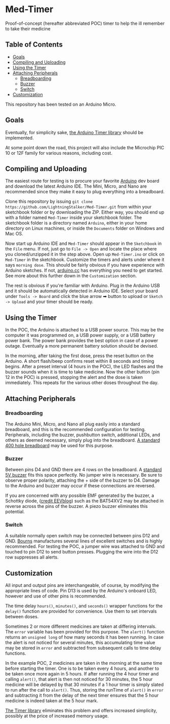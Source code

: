 # Med-Timer
Proof-of-concept (hereafter abbreviated POC) timer to help the ill remember to take their medicine

## Table of Contents
  * [Goals](#goals)
  * [Compiling and Uploading](compiling-and-uploading)
  * [Using the Timer](#using-the-timer)
  * [Attaching Peripherals](#attaching-peripherals)
       * [Breadboarding](#breadboarding)
       * [Buzzer](#buzzer)
       * [Switch](#switch)
  * [Customization](#customization)

This repository has been tested on an Arduino Micro.

## Goals
Eventually, for simplicity sake, [the Arduino Timer library](https://github.com/JChristensen/Timer) should be implemented.

At some point down the road, this project will also include the Microchip PIC 10 or 12F family for various reasons, including cost.

## Compiling and Uploading
The easiest route for testing is to procure your favorite [Arduino](https://www.arduino.cc) dev board and download the latest Arduino IDE. The Mini, Micro, and Nano are recommended since they make it easy to plug everything into a breadboard.

Clone this repository by issuing `git clone https://github.com/LightningStalker/Med-Timer.git` from within your sketchbook folder or by downloading the ZIP. Either way, you should end up with a folder named `Med-Timer` inside your sketchbook folder. The sketchbook folder is a directory named `Arduino`, either in your home directory on Linux machines, or inside the `Documents` folder on Windows and Mac OS.

Now start up Arduino IDE and `Med-Timer` should appear in the `Sketchbook` in the `File` menu. If not, just go to `File -> Open` and locate the place where you cloned/unzipped it in the step above. Open up `Med-Timer.ino` or click on `Med-Timer` in the sketchbook. Customize the timers and alerts under where it says `morning dose`. This should be fairly obvious if you have experience with Arduino sketches. If not, [arduino.cc](https://www.arduino.cc) has everything you need to get started. See more about this further down in the `Customization` section.

The rest is obvious if you're familiar with Arduino. Plug in the Arduino USB and it should be automatically detected in Arduino IDE. Select your board under `Tools -> Board` and click the blue arrow ➡ button to upload or `Sketch -> Upload` and your timer should be ready.

## Using the Timer
In the POC, the Arduino is attached to a USB power source. This may be the computer it was programmed on, a USB power supply, or a USB battery power bank. The power bank provides the best option in case of a power outage. Eventually a more permanent battery solution should be devised.

In the morning, after taking the first dose, press the reset button on the Arduino. A short flash/beep confirms reset within 8 seconds and timing begins. After a preset interval (4 hours in the POC), the LED flashes and the buzzer sounds when it is time to take medicine. Now the other button (pin 12 in the POC) is pressed, stopping the alert and the dose is taken immediately. This repeats for the various other doses throughout the day.

## Attaching Peripherals
### Breadboarding
The Arduino Mini, Micro, and Nano all plug easily into a standard breadboard, and this is the recommended configuration for testing. Peripherals, including the buzzer, pushbutton switch, additional LEDs, and others as deemed necessary, simply plug into the breadboard. [A standard 400 hole breadboard](https://www.banggood.com/8_5-x-5_5cm-400-Tie-Points-400-Holes-Solderless-Breadboard-Bread-Board-p-91872.html) may be used for this purpose.

### Buzzer
Between pins D4 and GND there are 4 rows on the breadboard. A [standard 5V buzzer](http://www.soberton.com/wst-1205s/) fits this space perfectly. No jumper wire is necessary. Be sure to observe proper polarity, attaching the + side of the buzzer to D4. Damage to the Arduino and buzzer may occur if these connections are reversed.

If you are concerned with any possible EMF generated by the buzzer, a Schottky diode, ([credit EEVblog](https://www.eevblog.com/forum/beginners/piezo-buzzers-vs-magnetic-buzzers/)) such as the BAT54XV2 may be attached in reverse across the pins of the buzzer. A piezo buzzer eliminates this potential.

### Switch
A suitable normally open switch may be connected between pins D12 and GND. [Bourns](http://www.bourns.com/) manufactures several lines of excellent switches and is highly recommended. For testing the POC, a jumper wire was attached to GND and touched to pin D12 to send button presses. Plugging the wire into the D12 row suppresses all alerts.

## Customization
All input and output pins are interchangeable, of course, by modifying the appropriate lines of code. Pin D13 is used by the Arduino's onboard LED, however and use of other pins is recommended.

The time delay `hours()`, `minutes()`, and `seconds()` wrapper functions for the `delay()` function are provided for convenience. Use them to set intervals between doses.

Sometimes 2 or more different medicines are taken at differing intervals. The `error` variable has been provided for this purpose. The `alert()` function returns an `unsigned long` of how many seconds it has been running. In case the alert is not noticed for several minutes, this accumulating time value may be stored in `error` and subtracted from subsequent calls to time delay functions.

In the example POC, 2 medicines are taken in the morning at the same time before starting the timer. One is to be taken every 4 hours, and another to be taken once more again in 5 hours. If after running the 4 hour timer and calling `alert()`, that alert is then not noticed for 30 minutes, the 5 hour medicine will be delayed by that 30 minutes if a 1 hour timer is simply slated to run after the call to `alert()`. Thus, storing the runTime of `alert()` in `error` and subtracting it from the delay of the next timer ensures that the 5 hour medicine is indeed taken at the 5 hour mark.

[The Timer library](https://github.com/JChristensen/Timer) eliminates this problem and offers increased simplicity, possibly at the price of increased memory usage.
